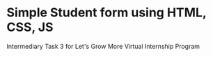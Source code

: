 <h1>Simple Student form using HTML, CSS, JS</h1>
<p>
  Intermediary Task 3 for Let's Grow More Virtual Internship Program
</p>
